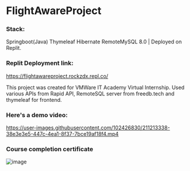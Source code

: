 # FlightAwareProject
### Stack:
Springboot(Java) Thymeleaf Hibernate RemoteMySQL 8.0 | Deployed on Replit.

### Replit Deployment link:
https://flightawareproject.rockzdx.repl.co/

This project was created for VMWare IT Academy Virtual Internship.
Used various APIs from Rapid API, RemoteSQL server from freedb.tech and thymeleaf for frontend.

### Here's a demo video:

https://user-images.githubusercontent.com/102426830/211213338-38e3e3e5-447c-4ea1-8f37-7bce19af18f4.mp4


### Course completion certificate

![image](https://user-images.githubusercontent.com/102426830/211446335-09c8271a-f0b4-4934-98cd-7125d1f6c49f.png)
